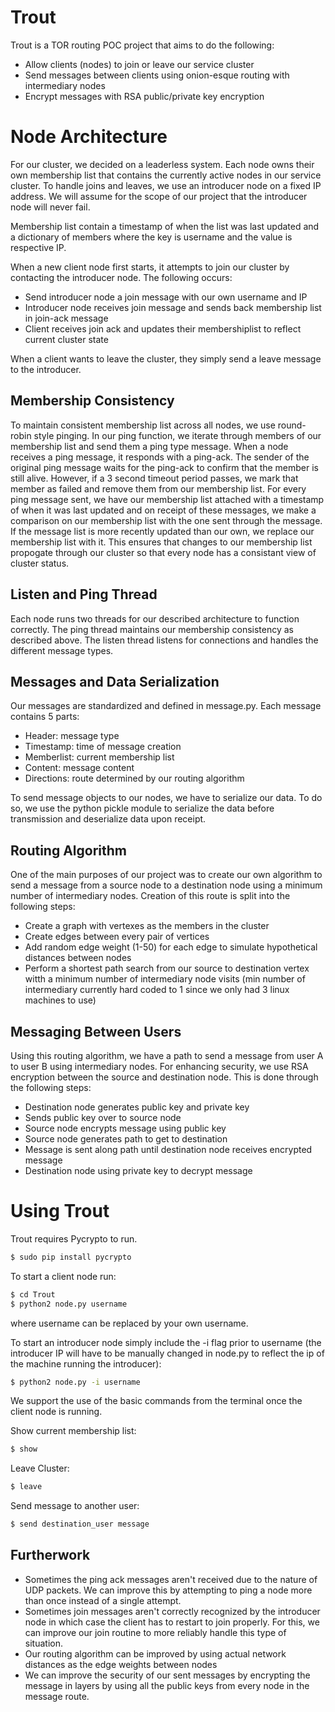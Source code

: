 # Trout

Trout is a TOR routing POC project that aims to do the following:

  - Allow clients (nodes) to join or leave our service cluster
  - Send messages between clients using onion-esque routing with intermediary nodes
  - Encrypt messages with RSA public/private key encryption

# Node Architecture

For our cluster, we decided on a leaderless system. Each node owns their own membership list that contains the currently active nodes in our service cluster. To handle joins and leaves, we use an introducer node on a fixed IP address. We will assume for the scope of our project that the introducer node will never fail.

Membership list contain a timestamp of when the list was last updated and a dictionary of members where the key is username and the value is respective IP. 

When a new client node first starts, it attempts to join our cluster by contacting the introducer node. The following occurs:

  - Send introducer node a join message with our own username and IP
  - Introducer node receives join message and sends back membership list in join-ack message
  - Client receives join ack and updates their membershiplist to reflect current cluster state

When a client wants to leave the cluster, they simply send a leave message to the introducer.

## Membership Consistency 

To maintain consistent membership list across all nodes, we use round-robin style pinging. In our ping function, we iterate through members of our membership list and send them a ping type message. When a node receives a ping message, it responds with a ping-ack. The sender of the original ping message waits for the ping-ack to confirm that the member is still alive. However, if a 3 second timeout period passes, we mark that member as failed and remove them from our membership list. For every ping message sent, we have our membership list attached with a timestamp of when it was last updated and on receipt of these messages, we make a comparison on our membership list with the one sent through the message. If the message list is more recently updated than our own, we replace our membership list with it. This ensures that changes to our membership list propogate through our cluster so that every node has a consistant view of cluster status.

## Listen and Ping Thread

Each node runs two threads for our described architecture to function correctly. The ping thread maintains our membership consistency as described above. The listen thread listens for connections and handles the different message types.

## Messages and Data Serialization

Our messages are standardized and defined in message.py. Each message contains 5 parts:

  - Header: message type
  - Timestamp: time of message creation
  - Memberlist: current membership list
  - Content: message content
  - Directions: route determined by our routing algorithm
   
To send message objects to our nodes, we have to serialize our data. To do so, we use the python pickle module to serialize the data before transmission and deserialize data upon receipt. 

## Routing Algorithm

One of the main purposes of our project was to create our own algorithm to send a message from a source node to a destination node using a minimum number of intermediary nodes. Creation of this route is split into the following steps:

  - Create a graph with vertexes as the members in the cluster
  - Create edges between every pair of vertices
  - Add random edge weight (1-50) for each edge to simulate hypothetical distances between nodes
  - Perform a shortest path search from our source to destination vertex witth a minimum number of intermediary node visits (min number of intermediary currently hard coded to 1 since we only had 3 linux machines to use) 

## Messaging Between Users

Using this routing algorithm, we have a path to send a message from user A to user B using intermediary nodes. For enhancing security, we use RSA encryption between the source and destination node. This is done through the following steps:

  - Destination node generates public key and private key
  - Sends public key over to source node
  - Source node encrypts message using public key
  - Source node generates path to get to destination
  - Message is sent along path until destination node receives encrypted message
  - Destination node using private key to decrypt message 

# Using Trout

Trout requires Pycrypto to run. 
```sh
$ sudo pip install pycrypto
```

To start a client node run:

```sh
$ cd Trout
$ python2 node.py username
```

where username can be replaced by your own username.

To start an introducer node simply include the -i flag prior to username (the introducer IP will have to be manually changed in node.py to reflect the ip of the machine running the introducer):

```sh
$ python2 node.py -i username
```

We support the use of the basic commands from the terminal once the client node is running.

Show current membership list:

```sh
$ show
```

Leave Cluster:

```sh
$ leave
```

Send message to another user:

```sh
$ send destination_user message
```

## Furtherwork 
  - Sometimes the ping ack messages aren't received due to the nature of UDP packets. We can improve this by attempting to ping a node more than once instead of a single attempt. 
  - Sometimes join messages aren't correctly recognized by the introducer node in which case the client has to restart to join properly. For this, we can improve our join routine to more reliably handle this type of situation.
  - Our routing algorithm can be improved by using actual network distances as the edge weights between nodes
  - We can improve the security of our sent messages by encrypting the message in layers by using all the public keys from every node in the message route. 
